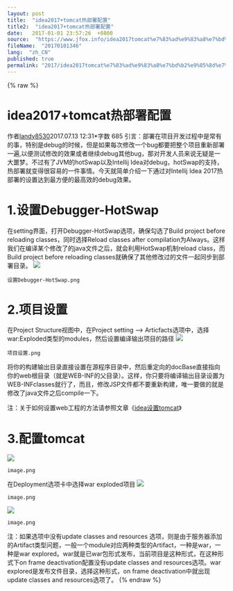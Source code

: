 ```yaml
---
layout: post
title:  "idea2017+tomcat热部署配置"
title2:  "idea2017+tomcat热部署配置"
date:   2017-01-01 23:57:26  +0800
source:  "https://www.jfox.info/idea2017tomcat%e7%83%ad%e9%83%a8%e7%bd%b2%e9%85%8d%e7%bd%ae.html"
fileName:  "20170101346"
lang:  "zh_CN"
published: true
permalink: "2017/idea2017tomcat%e7%83%ad%e9%83%a8%e7%bd%b2%e9%85%8d%e7%bd%ae.html"
---
```

{% raw %}
# idea2017+tomcat热部署配置 


作者[landy8530](/u/36a7d3a994ac)2017.07.13 12:31*字数 685
引言：部署在项目开发过程中是常有的事，特别是debug的时候，但是如果每次修改一个bug都要把整个项目重新部署一遍,以便测试修改的效果或者继续debug其他bug，那对开发人员来说无疑是一大噩梦。不过有了JVM的hotSwap以及Intellij Idea对debug，hotSwap的支持，热部署就变得很容易的一件事情。今天就简单介绍一下通过对Intellij Idea 2017热部署的设置达到最方便的最高效的debug效果。

# 1.设置Debugger-HotSwap

在setting界面，打开Debugger-HotSwap选项，确保勾选了Build project before reloading classes，同时选择Reload classes after compilation为Always。这样我们在编译某个修改了的java文件之后，就会利用HotSwap机制reload class，而Build project before reloading classes就确保了其他修改过的文件一起同步到部署目录。
![](/wp-content/uploads/2017/07/1500115777.png) 
  
    设置Debugger-HotSwap.png 
   
  
 
# 2.项目设置

在Project Structure视图中，在Project setting –> Articfacts选项中，选择war:Exploded类型的modules，然后设置编译输出项目的路径
![](/wp-content/uploads/2017/07/15001157771.png) 
  
    项目设置.png 
   
  
 

将你的构建输出目录直接设置在源程序目录中，然后重定向的docBase直接指向你的web根目录（就是WEB-INF的父目录）。这样，你只要将编译输出目录设置为WEB-INFclasses就行了，而且，修改JSP文件都不要重新构建，唯一要做的就是修改了java文件之后compile一下。

注：关于如何设置web工程的方法请参照文章《[idea设置tomcat](https://www.jfox.info/go.php?url=http://www.jianshu.com/p/0458f2f5eecd)》

# 3.配置tomcat
![](/wp-content/uploads/2017/07/1500115778.png) 
  
    image.png 
   
  
 

在Deployment选项卡中选择war exploded项目
![](/wp-content/uploads/2017/07/15001157781.png) 
  
    image.png 
   
  
  
  ![](/wp-content/uploads/2017/07/15001157782.png) 
  
    image.png 
   
  
  
  
注：如果选项中没有update classes and resources 选项，则是由于服务器添加的Artifact类型问题，一般一个module对应两种类型的Artifact，一种是war，一种是war explored。war就是已war包形式发布，当前项目是这种形式，在这种形式下on frame deactivation配置没有update classes and resources选项。war explored是发布文件目录，选择这种形式，on frame deactivation中就出现update classes and resources选项了。
{% endraw %}
